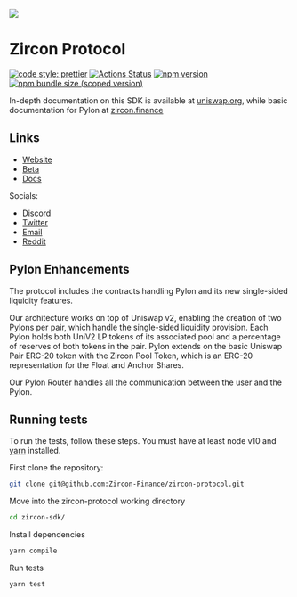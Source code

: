 ![](https://img.shields.io/badge/Zircon-blueviolet)

# Zircon Protocol

[![code style: prettier](https://img.shields.io/badge/code_style-prettier-ff69b4.svg?style=flat-square)](https://github.com/prettier/prettier)
[![Actions Status](https://github.com/Uniswap/uniswap-sdk/workflows/CI/badge.svg)](https://github.com/Uniswap/uniswap-sdk)
[![npm version](https://img.shields.io/npm/v/@uniswap/sdk/latest.svg)](https://www.npmjs.com/package/@uniswap/sdk/v/latest)
[![npm bundle size (scoped version)](https://img.shields.io/bundlephobia/minzip/@uniswap/sdk/latest.svg)](https://bundlephobia.com/result?p=@uniswap/sdk@latest)

In-depth documentation on this SDK is available at [uniswap.org](https://uniswap.org/docs/v2/SDK/getting-started/), while basic documentation for Pylon at [zircon.finance](https://docs.zircon.finance)


## Links
  - [Website](https://www.zircon.finance/)
  - [Beta](https://beta.zircon.finance/)
  - [Docs](https://docs.zircon.finance/)
 
  Socials:
  - [Discord](https://discord.gg/wbqNAqvvTg)
  - [Twitter](https://twitter.com/Zircon_Finance)
  - [Email](mailto:hello@zircon.finance)
  - [Reddit](https://www.reddit.com/r/zirconfinance)

## Pylon Enhancements

The protocol includes the contracts handling Pylon and its new single-sided liquidity features.

Our architecture works on top of Uniswap v2, enabling the creation of two Pylons per pair, which handle the single-sided liquidity provision. Each Pylon holds both UniV2 LP tokens of its associated pool and a percentage of reserves of both tokens in the pair. Pylon extends on the basic Uniswap Pair ERC-20 token with the Zircon Pool Token, which is an ERC-20 representation for the Float and Anchor Shares.

Our Pylon Router handles all the communication between the user and the Pylon. 

## Running tests

To run the tests, follow these steps. You must have at least node v10 and [yarn](https://yarnpkg.com/) installed.

First clone the repository:

```sh
git clone git@github.com:Zircon-Finance/zircon-protocol.git
```

Move into the zircon-protocol working directory

```sh
cd zircon-sdk/
```

Install dependencies

```sh
yarn compile
```

Run tests

```sh
yarn test
```

